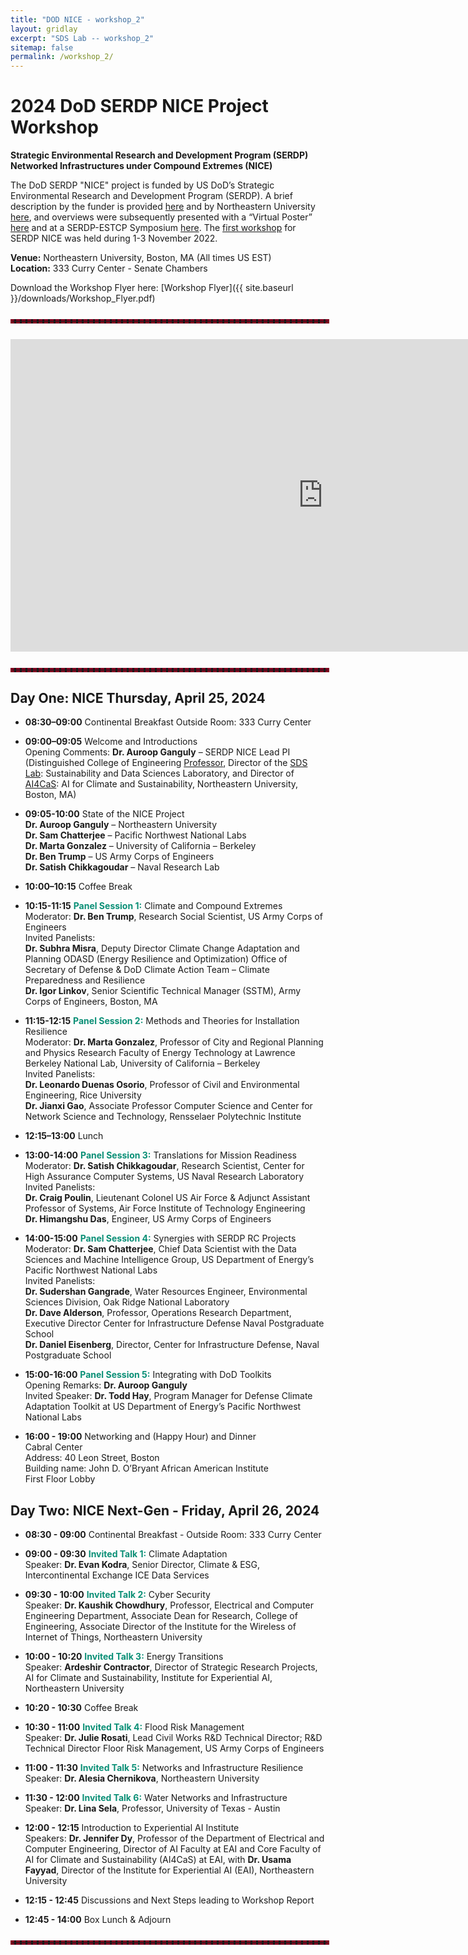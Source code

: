 ```yaml
---
title: "DOD NICE - workshop_2"
layout: gridlay
excerpt: "SDS Lab -- workshop_2"
sitemap: false
permalink: /workshop_2/
---
```

<!-- 
Jump to [US Patents](#us-patents) to see our Patents. -->

# 2024 DoD SERDP NICE Project Workshop

**Strategic Environmental Research and Development Program (SERDP)**  
**Networked Infrastructures under Compound Extremes (NICE)**

The DoD SERDP "NICE" project is funded by US DoD’s Strategic Environmental Research and Development Program (SERDP). A brief description by the funder is provided [here](https://serdp-estcp.org/projects/details/4fac77f3-2966-49c4-b3b5-a91593cec6a2) and by Northeastern University [here](https://coe.northeastern.edu/news/ganguly-to-lead-3m-serdp-grant-for-networked-infrastructures-under-compound-extremes/), and overviews were subsequently presented with a “Virtual Poster” [here](https://www.youtube.com/watch?v=BRsifIgUdHA) and at a SERDP-ESTCP Symposium [here](https://www.youtube.com/watch?v=_I4a2t24_88). The [first workshop](https://dodnice.github.io/workshop_1/) for SERDP NICE was held during 1-3 November 2022.

**Venue:** Northeastern University, Boston, MA (All times US EST)  
**Location:** 333 Curry Center - Senate Chambers

Download the Workshop Flyer here: [Workshop Flyer]({{ site.baseurl }}/downloads/Workshop_Flyer.pdf)

<hr style="border: 3px dashed #800020; width: 100%; margin: auto; margin-top: 5%; margin-bottom: 5%">

<iframe
  src="https://www.google.com/maps/d/embed?mid=14THWs9Gmtlt-_Q1wN0APHUrs0oVk3Fk"
  width="1000"
  height="500"
  style="border:0;"
  allowfullscreen=""
  loading="lazy">
</iframe>

<hr style="border: 3px dashed #800020; width: 100%; margin: auto; margin-top: 5%; margin-bottom: 5%">


## Day One: NICE Thursday, April 25, 2024

- **08:30–09:00** Continental Breakfast Outside Room: 333 Curry Center
  
- **09:00–09:05** Welcome and Introductions  
  Opening Comments: **Dr. Auroop Ganguly** – SERDP NICE Lead PI  (Distinguished College of Engineering [Professor](https://coe.northeastern.edu/people/ganguly-auroop/), Director of the [SDS Lab](https://sdslab.io/): Sustainability and Data Sciences Laboratory, and Director of [AI4CaS](https://ai.northeastern.edu/ai-climate): AI for Climate and Sustainability, Northeastern University, Boston, MA)
  
- **09:05-10:00** State of the NICE Project  
  **Dr. Auroop Ganguly** – Northeastern University  
  **Dr. Sam Chatterjee** – Pacific Northwest National Labs  
  **Dr. Marta Gonzalez** – University of California – Berkeley  
  **Dr. Ben Trump** – US Army Corps of Engineers  
  **Dr. Satish Chikkagoudar** – Naval Research Lab
  
- **10:00–10:15** Coffee Break
  
- **10:15-11:15** <span style="color:#0a8f76">**Panel Session 1:**</span> Climate and Compound Extremes  
  Moderator: **Dr. Ben Trump**, Research Social Scientist, US Army Corps of Engineers  
  Invited Panelists:  
  **Dr. Subhra Misra**, Deputy Director Climate Change Adaptation and Planning ODASD (Energy Resilience and Optimization) Office of Secretary of Defense & DoD Climate Action Team – Climate Preparedness and Resilience  
  **Dr. Igor Linkov**, Senior Scientific Technical Manager (SSTM), Army Corps of Engineers, Boston, MA

- **11:15-12:15** <span style="color:#0a8f76">**Panel Session 2:**</span> Methods and Theories for Installation Resilience  
  Moderator: **Dr. Marta Gonzalez**, Professor of City and Regional Planning and Physics Research Faculty of Energy Technology at Lawrence Berkeley National Lab, University of California – Berkeley  
  Invited Panelists:  
  **Dr. Leonardo Duenas Osorio**, Professor of Civil and Environmental Engineering, Rice University  
  **Dr. Jianxi Gao**, Associate Professor Computer Science and Center for Network Science and Technology, Rensselaer Polytechnic Institute
  
- **12:15–13:00** Lunch
  
- **13:00-14:00** <span style="color:#0a8f76">**Panel Session 3:**</span> Translations for Mission Readiness  
  Moderator: **Dr. Satish Chikkagoudar**, Research Scientist, Center for High Assurance Computer Systems, US Naval Research Laboratory  
  Invited Panelists:  
  **Dr. Craig Poulin**, Lieutenant Colonel US Air Force & Adjunct Assistant Professor of Systems, Air Force Institute of Technology Engineering  
  **Dr. Himangshu Das**, Engineer, US Army Corps of Engineers
  
- **14:00-15:00** <span style="color:#0a8f76">**Panel Session 4:**</span> Synergies with SERDP RC Projects  
  Moderator: **Dr. Sam Chatterjee**, Chief Data Scientist with the Data Sciences and Machine Intelligence Group, US Department of Energy’s Pacific Northwest National Labs  
  Invited Panelists:  
  **Dr. Sudershan Gangrade**, Water Resources Engineer, Environmental Sciences Division, Oak Ridge National Laboratory  
  **Dr. Dave Alderson**, Professor, Operations Research Department, Executive Director Center for Infrastructure Defense Naval Postgraduate School  
  **Dr. Daniel Eisenberg**, Director, Center for Infrastructure Defense, Naval Postgraduate School
  
- **15:00-16:00** <span style="color:#0a8f76">**Panel Session 5:**</span> Integrating with DoD Toolkits  
  Opening Remarks: **Dr. Auroop Ganguly**  
  Invited Speaker: **Dr. Todd Hay**, Program Manager for Defense Climate Adaptation Toolkit at US Department of Energy’s Pacific Northwest National Labs
  
- **16:00 - 19:00** Networking and (Happy Hour) and Dinner  
  Cabral Center  
  Address: 40 Leon Street, Boston  
  Building name: John D. O’Bryant African American Institute  
  First Floor Lobby

## Day Two: NICE Next-Gen - Friday, April 26, 2024

- **08:30 - 09:00** Continental Breakfast - Outside Room: 333 Curry Center

- **09:00 - 09:30** <span style="color:#0a8f76">**Invited Talk 1:**</span> Climate Adaptation  
  Speaker: **Dr. Evan Kodra**, Senior Director, Climate & ESG, Intercontinental Exchange ICE Data Services

- **09:30 - 10:00** <span style="color:#0a8f76">**Invited Talk 2:**</span> Cyber Security  
  Speaker: **Dr. Kaushik Chowdhury**, Professor, Electrical and Computer Engineering Department, Associate Dean for Research, College of Engineering, Associate Director of the Institute for the Wireless of Internet of Things, Northeastern University

- **10:00 - 10:20** <span style="color:#0a8f76">**Invited Talk 3:**</span> Energy Transitions  
  Speaker: **Ardeshir Contractor**, Director of Strategic Research Projects, AI for Climate and Sustainability, Institute for Experiential AI, Northeastern University

- **10:20 - 10:30** Coffee Break

- **10:30 - 11:00** <span style="color:#0a8f76">**Invited Talk 4:**</span> Flood Risk Management  
  Speaker: **Dr. Julie Rosati**, Lead Civil Works R&D Technical Director; R&D Technical Director Floor Risk Management, US Army Corps of Engineers

- **11:00 - 11:30** <span style="color:#0a8f76">**Invited Talk 5:**</span> Networks and Infrastructure Resilience  
  Speaker: **Dr. Alesia Chernikova**, Northeastern University

- **11:30 - 12:00** <span style="color:#0a8f76">**Invited Talk 6:**</span> Water Networks and Infrastructure  
  Speaker: **Dr. Lina Sela**, Professor, University of Texas - Austin

- **12:00 - 12:15** Introduction to Experiential AI Institute  
  Speakers: **Dr. Jennifer Dy**, Professor of the Department of Electrical and Computer Engineering, Director of AI Faculty at EAI and Core Faculty of AI for Climate and Sustainability (AI4CaS) at EAI, with **Dr. Usama Fayyad**, Director of the Institute for Experiential AI (EAI), Northeastern University

- **12:15 - 12:45** Discussions and Next Steps leading to Workshop Report

- **12:45 - 14:00** Box Lunch & Adjourn



<hr style="border: 3px dashed #800020; width: 100%; margin: auto; margin-top: 5%; margin-bottom: 5%">
